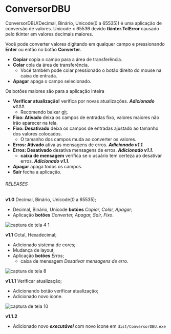 # ConversorDBU
ConversorDBU(Decimal, Binário, Unicode(0 a 65535)) é uma aplicação de conversão de valores. Unicode &lt; 65536 devido **tkinter.TclError** causado pelo tkinter em valores decimais maiores.

Você pode converter valores digitando em qualquer campo e pressionando **Enter** ou então no botão **Converter**.
  - **Copiar** copia o campo para a área de transferência.
  - **Colar** cola da área de transferência.
    - Você também pode colar pressionado o botão direito do mouse na caixa de entrada.
  - **Apagar** apaga o campo selecionado.

Os botões maiores são para a aplicação inteira
  - **Verificar atualização!** verifica por novas atualizações. ***Adicionado v1.1.1***.
    - Recomendo baixar [git](https://git-scm.com/).
  - **Fixo: Ativado** deixa os campos de entradas fixo, valores maiores não irão aparecer na tela.
  - **Fixo: Desativado** deixa os campos de entradas ajustado ao tamanho dos valores colocados.
    - O tamanho dos campos muda ao converter os valores.
  - **Erros: Ativado** ativa as mensagens de erros. ***Adicionado v1.1***.
  - **Erros: Desativado** desativa mensagens de erros. ***Adicionado v1.1***.
    - **caixa de mensagem** verifica se o usuário tem certeza ao desativar erros. ***Adicionado v1.1***.
  - **Apagar** apaga todos os campos.
  - **Sair** fecha a aplicação.
  
###### RELEASES 
**v1.0** Decimal, Binário, Unicode(0 a 65535);
 - Decimal, Binário, Unicode **botões** *Copiar, Colar, Apagar*;
 - Aplicação **botões** *Converter, Apagar, Sair, Fixo*.

![captura de tela 4 1](https://user-images.githubusercontent.com/32652300/50496209-99eb6a80-0a04-11e9-99f8-c367846c318a.png)

**v1.1** Octal, Hexadecimal;
  - Adicionado sistema de cores;
  - Mudança de layout;
  - Aplicação **botões** *Erros*;
    - caixa de mensagem *Desativar mensagens de erro*.
  
![captura de tela 8](https://user-images.githubusercontent.com/32652300/50541356-75190380-0b7a-11e9-95a2-afed498355a9.png)

**v1.1.1** Verificar atualização;
  - Adicionando botão verificar atualização;
  - Adicionado novo icone.

![captura de tela 10](https://user-images.githubusercontent.com/32652300/50549590-d3ef8300-0c35-11e9-9b94-8efad763f817.png)

**v1.1.2**
  - Adicionado novo ***executável*** com novo icone em `dist/ConversorDBU.exe`
